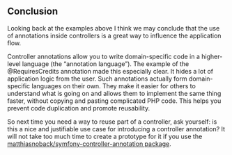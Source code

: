 ## Conclusion

Looking back at the examples above I think we may conclude that the use of annotations inside
controllers is a great way to influence the application flow.

Controller annotations allow you to write domain-specific code in a higher-level language (the
“annotation language”). The example of the @RequiresCredits annotation made this especially clear.
It hides a lot of application logic from the user. Such annotations actually form domain-specific
languages on their own. They make it easier for others to understand what is going on and allows
them to implement the same thing faster, without copying and pasting complicated PHP code. This
helps you prevent code duplication and promote reusability.

So next time you need a way to reuse part of a controller, ask yourself: is this a nice and justifiable use case for 
introducing a controller annotation? It will not take too much time to create a prototype for it if you use the 
[matthiasnoback/symfony-controller-annotation package](https://packagist.org/packages/matthiasnoback/symfony-controller-annotation).
